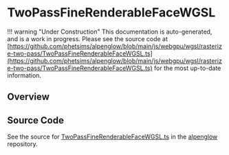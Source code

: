 # TwoPassFineRenderableFaceWGSL

!!! warning "Under Construction"
    This documentation is auto-generated, and is a work in progress. Please see the source code at
    [https://github.com/phetsims/alpenglow/blob/main/js/webgpu/wgsl/rasterize-two-pass/TwoPassFineRenderableFaceWGSL.ts](https://github.com/phetsims/alpenglow/blob/main/js/webgpu/wgsl/rasterize-two-pass/TwoPassFineRenderableFaceWGSL.ts) for the most up-to-date information.

## Overview





## Source Code

See the source for [TwoPassFineRenderableFaceWGSL.ts](https://github.com/phetsims/alpenglow/blob/main/js/webgpu/wgsl/rasterize-two-pass/TwoPassFineRenderableFaceWGSL.ts) in the [alpenglow](https://github.com/phetsims/alpenglow) repository.
